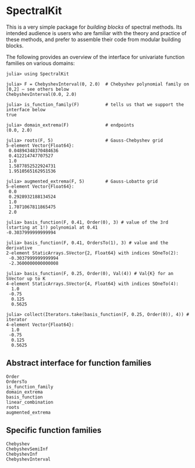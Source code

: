 # SpectralKit

This is a very simple package for *building blocks* of spectral methods. Its intended audience is users who are familiar with the theory and practice of these methods, and prefer to assemble their code from modular building blocks.

The following provides an overview of the interface for univariate function families on various domains:
```jldoctest
julia> using SpectralKit

julia> F = ChebyshevInterval(0, 2.0)  # Chebyshev polynomial family on [0,2] — see others below
ChebyshevInterval(0.0, 2.0)

julia> is_function_family(F)          # tells us that we support the interface below
true

julia> domain_extrema(F)              # endpoints
(0.0, 2.0)

julia> roots(F, 5)                    # Gauss-Chebyshev grid
5-element Vector{Float64}:
 0.04894348370484636
 0.412214747707527
 1.0
 1.5877852522924731
 1.9510565162951536

julia> augmented_extrema(F, 5)        # Gauss-Lobatto grid
5-element Vector{Float64}:
 0.0
 0.2928932188134524
 1.0
 1.7071067811865475
 2.0

julia> basis_function(F, 0.41, Order(0), 3) # value of the 3rd (starting at 1!) polynomial at 0.41
-0.3037999999999994

julia> basis_function(F, 0.41, OrdersTo(1), 3) # value and the derivative
2-element StaticArrays.SVector{2, Float64} with indices SOneTo(2):
 -0.3037999999999994
 -2.3600000000000008

julia> basis_function(F, 0.25, Order(0), Val(4)) # Val{K} for an SVector up to K
4-element StaticArrays.SVector{4, Float64} with indices SOneTo(4):
  1.0
 -0.75
  0.125
  0.5625

julia> collect(Iterators.take(basis_function(F, 0.25, Order(0)), 4)) # iterator
4-element Vector{Float64}:
  1.0
 -0.75
  0.125
  0.5625
```

## Abstract interface for function families

```@docs
Order
OrdersTo
is_function_family
domain_extrema
basis_function
linear_combination
roots
augmented_extrema
```

## Specific function families

```@docs
Chebyshev
ChebyshevSemiInf
ChebyshevInf
ChebyshevInterval
```
